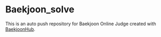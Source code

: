 # Baekjoon_solve
This is an auto push repository for Baekjoon Online Judge created with [BaekjoonHub](https://github.com/BaekjoonHub/BaekjoonHub).
